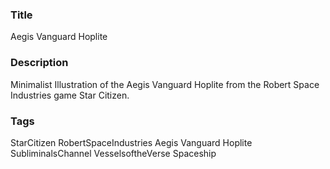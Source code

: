 ### Title
Aegis Vanguard Hoplite

### Description
Minimalist Illustration of the Aegis Vanguard Hoplite from the Robert Space Industries game Star Citizen.

### Tags
StarCitizen RobertSpaceIndustries Aegis Vanguard Hoplite SubliminalsChannel VesselsoftheVerse Spaceship
